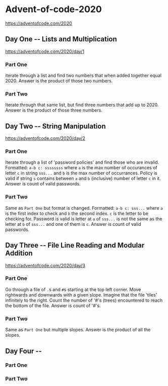 # Advent-of-code-2020
https://adventofcode.com/2020



## Day One -- Lists and Multiplication
https://adventofcode.com/2020/day/1
### Part One
iterate through a list and find two numbers that when added together equal 2020. Answer is the product of those two numbers.
### Part Two
Iterate through that same list, but find three numbers that add up to 2020. Answer is the product of those three numbers.



## Day Two -- String Manipulation
https://adventofcode.com/2020/day/2
### Part One
Iterate through a list of 'password policies' and find those who are invalid. Formatted: ```a-b c: ssssssss``` where `a` is the max number of occurances of letter `c` in string `sss...` and `b` is the max number of occurrances. Policy is valid if string `s` contains between `a` and `b` (inclusive) number of letter `c` in it. Answer is count of valid passwords.
### Part Two 
Same as `Part One` but format is changed. Formatted: ```a-b c: sss...``` where `a` is the first index to check and `b` the second index. `c` is the letter to be checking for. Password is valid is letter at `a` of `sss...` is not the same as the letter at `b` of `sss...` and one of them is `c`. Answer is count of valid passwords.


## Day Three -- File Line Reading and Modular Addition
https://adventofcode.com/2020/day/3
### Part One
Go through a file of `.`s and `#`s starting at the top left corner. Move rightwards and downwards with a given slope. Imagine that the file 'tiles' infinitely to the right. Count the number of '#'s (trees) encountered to reach the bottom of the file. Answer is count of '#'s.
### Part Two
Same as `Part One` but multiple slopes. Answer is the product of all the slopes.


## Day Four -- 
### Part One
### Part Two